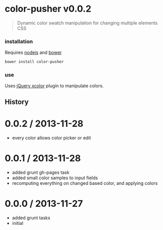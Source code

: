 # color-pusher v0.0.2

> Dynamic color swatch manipulation for changing multiple elements CSS

### installation

Requires [nodejs](http://nodejs.org/) and [bower](http://bower.io/)

```sh
bower install color-pusher
```



### use




Uses [jQuery xcolor](http://www.xarg.org/project/jquery-color-plugin-xcolor/) plugin
to manipulate colors.

## History


0.0.2 / 2013-11-28
==================

  * every color allows color picker or edit

0.0.1 / 2013-11-28
==================

  * added grunt gh-pages task
  * added small color samples to input fields
  * recomputing everything on changed based color, and applying colors

0.0.0 / 2013-11-27
==================

  * added grunt tasks
  * initial


